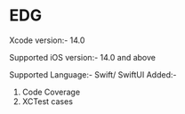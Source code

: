 # EDG
Xcode version:- 14.0

Supported iOS version:- 14.0 and above

Supported Language:- Swift/ SwiftUI
Added:-
 1) Code Coverage
 2) XCTest cases 
